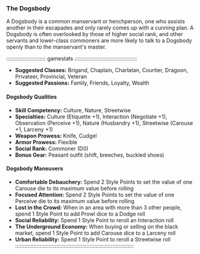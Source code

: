 ### The Dogsbody

A Dogsbody is a common manservant or henchperson, one who assists
another in their escapades and only rarely comes up with a cunning plan.
A Dogsbody is often overlooked by those of higher social rank, and other
servants and lower-class commoners are more likely to talk to a Dogsbody
openly than to the manservant's master.

:::::::::::::::::::::::::: gamestats :::::::::::::::::::::::::::::::::::::::::
- **Suggested Classes:** Brigand, Chaplain, Charlatan, Courtier, Dragoon, Privateer, Provincial, Veteran
- **Suggested Passions:** Family, Friends, Loyalty, Wealth

#### Dogsbody Qualities

- **Skill Competency:** Culture, Nature, Streetwise
- **Specialties:** Culture (Etiquette +1), Interaction (Negotiate +1), Observation (Perceive +1), Nature (Husbandry +1), Streetwise (Carouse +1, Larceny +1)
- **Weapon Prowess:** Knife, Cudgel
- **Armor Prowess:** Flexible
- **Social Rank:** Commoner (D0)
- **Bonus Gear:** Peasant outfit (shift, breeches, buckled shoes)

#### Dogsbody Maneuvers

- **Comfortable Debauchery:** Spend 2 Style Points to set the value of one Carouse die to its maximum value before rolling
- **Focused Attention:** Spend 2 Style Points to set the value of one Perceive die to its maximum value before rolling
- **Lost in the Crowd:** When in an area with more than 3 other people, spend 1 Style Point to add Prowl dice to a Dodge roll
- **Social Reliability:** Spend 1 Style Point to reroll an Interaction roll
- **The Underground Economy:** When buying or selling on the black market, spend 1 Style Point to add Carouse dice to a Larceny roll
- **Urban Reliability:** Spend 1 Style Point to reroll a Streetwise roll
::::::::::::::::::::::::::::::::::::::::::::::::::::::::::::::::::::::::::::::
